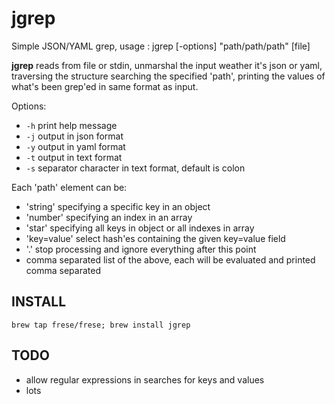 jgrep
=====

Simple JSON/YAML grep, usage : jgrep [-options] "path/path/path" [file]

__jgrep__ reads from file or stdin, unmarshal the input weather it's json or yaml, traversing the structure searching
the specified 'path', printing the values of what's been grep'ed in same format as input.

Options:
 - `-h` print help message
 - `-j` output in json format
 - `-y` output in yaml format
 - `-t` output in text format
 - `-s` separator character in text format, default is colon

Each 'path' element can be:
 - 'string' specifying a specific key in an object
 - 'number' specifying an index in an array
 - 'star' specifying all keys in object or all indexes in array
 - 'key=value' select hash'es containing the given key=value field
 - '.' stop processing and ignore everything after this point
 - comma separated list of the above, each will be evaluated and printed comma separated

INSTALL
-------

    brew tap frese/frese; brew install jgrep

TODO
----
* allow regular expressions in searches for keys and values
* lots